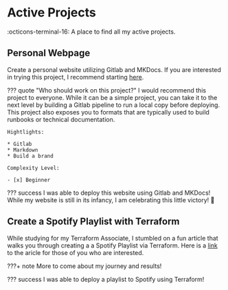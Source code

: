 # Active Projects
:octicons-terminal-16: A place to find all my active projects. 

## Personal Webpage 
Create a personal website utilizing Gitlab and MKDocs. If you are interested in trying this project, I recommend starting [here](https://squidfunk.github.io/mkdocs-material/getting-started/).

??? quote "Who should work on this project?"
    I would recommend this project to everyone. While it can be a simple project, you can take it to the next level by building a Gitlab pipeline to run a local copy before deploying. This project also exposes you to formats that are typically used to build runbooks or technical documentation.

    Hightlights:
    
    * Gitlab
    * Markdown
    * Build a brand

    Complexity Level:

    - [x] Beginner


??? success
    I was able to deploy this website using Gitlab and MKDocs! While my website is still in its infancy, I am celebrating this little victory! :partying_face:   


## Create a Spotify Playlist with Terraform
While studying for my Terraform Associate, I stumbled on a fun article that walks you through creating a a Spotify Playlist via Terraform. Here is a [link](https://learn.hashicorp.com/tutorials/terraform/spotify-playlist) to the aricle for those of you who are interested.

???+ note
    More to come about my journey and results!

??? success
    I was able to deploy a playlist to Spotify using Terraform!

